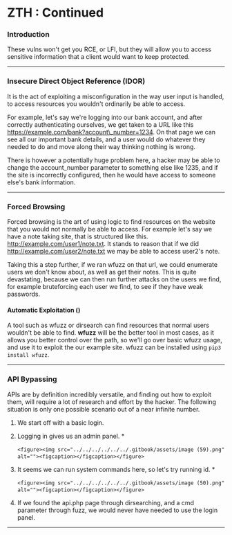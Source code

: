 # ZTH : Continued

### Introduction

These vulns won't get you RCE, or LFI, but they will allow you to access sensitive information that a client would want to keep protected.

***

### Insecure Direct Object Reference (IDOR)

It is the act of exploiting a misconfiguration in the way user input is handled, to access resources you wouldn't ordinarily be able to access.

For example, let's say we're logging into our bank account, and after correctly authenticating ourselves, we get taken to a URL like this https://example.com/bank?account\_number=1234. On that page we can see all our important bank details, and a user would do whatever they needed to do and move along their way thinking nothing is wrong.

There is however a potentially huge problem here, a hacker may be able to change the account\_number parameter to something else like 1235, and if the site is incorrectly configured, then he would have access to someone else's bank information.

***

### Forced Browsing

Forced browsing is the art of using logic to find resources on the website that you would not normally be able to access. For example let's say we have a note taking site, that is structured like this. http://example.com/user1/note.txt. It stands to reason that if we did http://example.com/user2/note.txt we may be able to access user2's note.

Taking this a step further, if we ran wfuzz on that url, we could enumerate users we don't know about, as well as get their notes. This is quite devastating, because we can then run further attacks on the users we find, for example bruteforcing each user we find, to see if they have weak passwords.

#### Automatic Exploitation ()

A tool such as wfuzz or dirsearch can find resources that normal users wouldn't be able to find. **wfuzz** will be the better tool in most cases, as it allows you better control over the path, so we'll go over basic wfuzz usage, and use it to exploit the our example site. wfuzz can be installed using `pip3 install wfuzz`.

***

### API Bypassing

APIs are by definition incredibly versatile, and finding out how to exploit them, will require a lot of research and effort by the hacker. The following situation is only one possible scenario out of a near infinite number.

1. We start off with a basic login.
2. Logging in gives us an admin panel.
   *

       <figure><img src="../../../../../../.gitbook/assets/image (59).png" alt=""><figcaption></figcaption></figure>
3. It seems we can run system commands here, so let's try running id.
   *

       <figure><img src="../../../../../../.gitbook/assets/image (50).png" alt=""><figcaption></figcaption></figure>
4. If we found the api.php page through dirsearching, and a cmd parameter through fuzz, we would never have needed to use the login panel.

***
